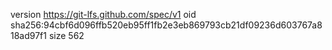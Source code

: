 version https://git-lfs.github.com/spec/v1
oid sha256:94cbf6d096ffb520eb95ff1fb2e3eb869793cb21df09236d603767a818ad97f1
size 562
